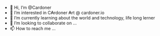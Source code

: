 - 👋 Hi, I’m @Cardoner
- 👀 I’m interested in C₳rdoner ₳rt @ cardoner.io
- 🌱 I’m currently learning about the world and technology, life long lerner
- 💞️ I’m looking to collaborate on ...
- 📫 How to reach me ...

<!---
Cardoner/Cardoner is a ✨ special ✨ repository because its `README.md` (this file) appears on your GitHub profile.
You can click the Preview link to take a look at your changes.
--->
